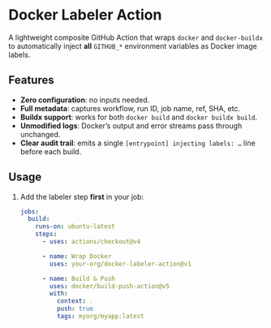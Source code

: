 # Docker Labeler Action

A lightweight composite GitHub Action that wraps `docker` and `docker-buildx` to automatically inject **all** `GITHUB_*` environment variables as Docker image labels.

## Features

- **Zero configuration**: no inputs needed.
- **Full metadata**: captures workflow, run ID, job name, ref, SHA, etc.
- **Buildx support**: works for both `docker build` and `docker buildx build`.
- **Unmodified logs**: Docker’s output and error streams pass through unchanged.
- **Clear audit trail**: emits a single `[entrypoint] injecting labels: …` line before each build.

## Usage

1. Add the labeler step **first** in your job:

   ```yaml
   jobs:
     build:
       runs-on: ubuntu-latest
       steps:
         - uses: actions/checkout@v4

         - name: Wrap Docker
           uses: your-org/docker-labeler-action@v1

         - name: Build & Push
           uses: docker/build-push-action@v5
           with:
             context: .
             push: true
             tags: myorg/myapp:latest
